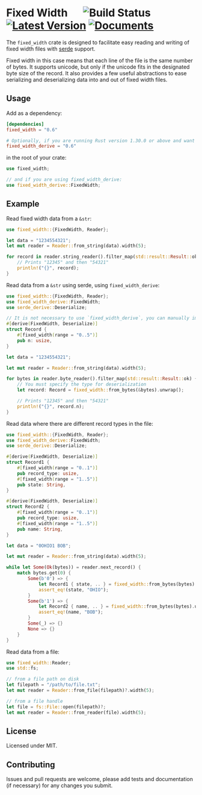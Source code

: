 # Fixed Width &emsp; ![Build Status] [![Latest Version]][crates.io] [![Documents]][docs.rs]

[Build Status]: https://github.com/twking7/fixed_width/actions/workflows/rust.yml/badge.svg
[Latest Version]: https://img.shields.io/badge/crates.io-0.6.0-blue.svg
[crates.io]: https://crates.io/crates/fixed_width
[Documents]: https://img.shields.io/docsrs/fixed_width/latest
[docs.rs]: https://docs.rs/fixed_width

The `fixed_width` crate is designed to facilitate easy reading and writing of fixed width files
with [serde](https://serde.rs/) support.

Fixed width in this case means that each line of the file is the same number of bytes.
It supports unicode, but only if the unicode fits in the designated byte size of the record.
It also provides a few useful abstractions to ease serializing and deserializing data into and out
of fixed width files.

## Usage

Add as a dependency:

```toml
[dependencies]
fixed_width = "0.6"

# Optionally, if you are running Rust version 1.30.0 or above and want to derive fixed width field definitions:
fixed_width_derive = "0.6"
```

in the root of your crate:

```rust
use fixed_width;

// and if you are using fixed_width_derive:
use fixed_width_derive::FixedWidth;
```

## Example

Read fixed width data from a `&str`:

```rust
use fixed_width::{FixedWidth, Reader};

let data = "1234554321";
let mut reader = Reader::from_string(data).width(5);

for record in reader.string_reader().filter_map(std::result::Result::ok) {
    // Prints "12345" and then "54321"
    println!("{}", record);
}
```

Read data from a `&str` using serde, using `fixed_width_derive`:

```rust
use fixed_width::{FixedWidth, Reader};
use fixed_width_derive::FixedWidth;
use serde_derive::Deserialize;

// It is not necessary to use `fixed_width_derive`, you can manually implement the `FixedWidth` trait.
#[derive(FixedWidth, Deserialize)]
struct Record {
    #[fixed_width(range = "0..5")]
    pub n: usize,
}

let data = "1234554321";

let mut reader = Reader::from_string(data).width(5);

for bytes in reader.byte_reader().filter_map(std::result::Result::ok) {
    // You must specify the type for deserialization
    let record: Record = fixed_width::from_bytes(&bytes).unwrap();

    // Prints "12345" and then "54321"
    println!("{}", record.n);
}
```

Read data where there are different record types in the file:

```rust
use fixed_width::{FixedWidth, Reader};
use fixed_width_derive::FixedWidth;
use serde_derive::Deserialize;

#[derive(FixedWidth, Deserialize)]
struct Record1 {
    #[fixed_width(range = "0..1")]
    pub record_type: usize,
    #[fixed_width(range = "1..5")]
    pub state: String,
}

#[derive(FixedWidth, Deserialize)]
struct Record2 {
    #[fixed_width(range = "0..1")]
    pub record_type: usize,
    #[fixed_width(range = "1..5")]
    pub name: String,
}

let data = "0OHIO1 BOB";

let mut reader = Reader::from_string(data).width(5);

while let Some(Ok(bytes)) = reader.next_record() {
    match bytes.get(0) {
        Some(b'0') => {
            let Record1 { state, .. } = fixed_width::from_bytes(bytes).unwrap();
            assert_eq!(state, "OHIO");
        }
        Some(b'1') => {
            let Record2 { name, .. } = fixed_width::from_bytes(bytes).unwrap();
            assert_eq!(name, "BOB");
        }
        Some(_) => {}
        None => {}
    }
}
```

Read data from a file:

```rust
use fixed_width::Reader;
use std::fs;

// from a file path on disk
let filepath = "/path/to/file.txt";
let mut reader = Reader::from_file(filepath)?.width(5);

// from a file handle
let file = fs::File::open(filepath)?;
let mut reader = Reader::from_reader(file).width(5);
```

## License

Licensed under MIT.

## Contributing

Issues and pull requests are welcome, please add tests and documentation (if necessary) for any changes you submit.
